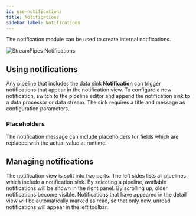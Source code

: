 ```yaml
---
id: use-notifications
title: Notifications
sidebar_label: Notifications
---
```


The notification module can be used to create internal notifications.

<img class="docs-image" src="/docs/img/03_use-notifications/01_notifications-overview.png" alt="StreamPipes Notifications"/>

## Using notifications

Any pipeline that includes the data sink **Notification** can trigger notifications that appear in the notification view. To configure a new notification, switch to the pipeline editor and append the notification sink to a data processor or data stream.
The sink requires a title and message as configuration parameters.

### Placeholders

The notification message can include placeholders for fields which are replaced with the actual value at runtime.

## Managing notifications

The notification view is split into two parts. The left sides lists all pipelines which include a notification sink. By selecting a pipeline, available notifications will be shown in the right panel.
By scrolling up, older notifications become visible. Notifications that have appeared in the detail view will be automatically marked as read, so that only new, unread notifications will appear in the left toolbar.



